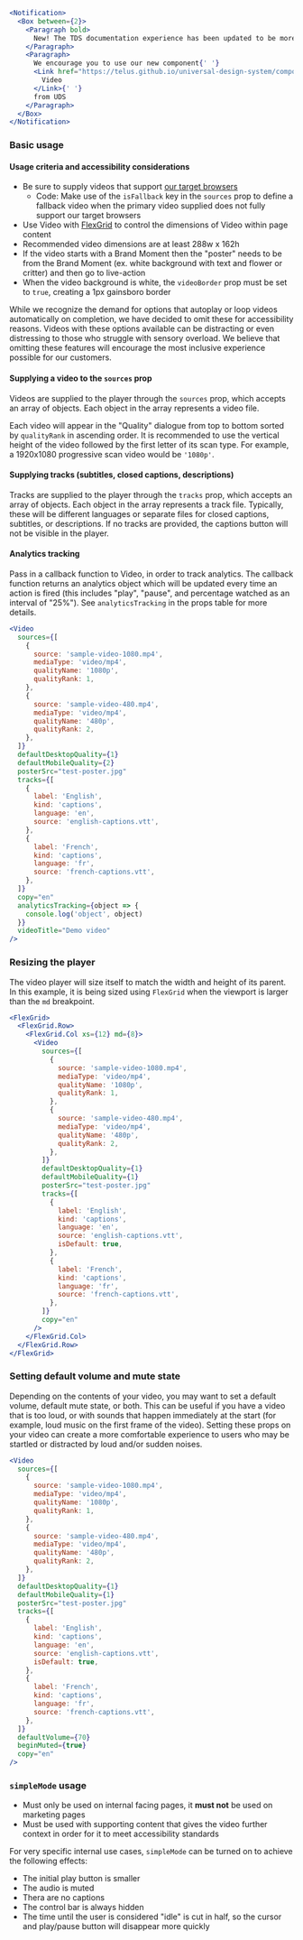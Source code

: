 ```jsx noeditor
<Notification>
  <Box between={2}>
    <Paragraph bold>
      New! The TDS documentation experience has been updated to be more performant!
    </Paragraph>
    <Paragraph>
      We encourage you to use our new component{' '}
      <Link href="https://telus.github.io/universal-design-system/components/allium/web/video">
        Video
      </Link>{' '}
      from UDS
    </Paragraph>
  </Box>
</Notification>
```

### Basic usage

#### Usage criteria and accessibility considerations

- Be sure to supply videos that support [our target browsers](https://tds.telus.com/faq.html#what-browsers-does-tds-support)
  - Code: Make use of the `isFallback` key in the `sources` prop to define a fallback video when the primary video supplied does not fully support our target browsers
- Use Video with [FlexGrid](#/Layout?id=flexgrid) to control the dimensions of Video within page content
- Recommended video dimensions are at least 288w x 162h
- If the video starts with a Brand Moment then the "poster" needs to be from the Brand Moment (ex. white background with text and flower or critter) and then go to live-action
- When the video background is white, the `videoBorder` prop must be set to `true`, creating a 1px gainsboro border

While we recognize the demand for options that autoplay or loop videos automatically on completion, we have decided to omit these for accessibility reasons. Videos with these options available can be distracting or even distressing to those who struggle with sensory overload. We believe that omitting these features will encourage the most inclusive experience possible for our customers.

#### Supplying a video to the `sources` prop

Videos are supplied to the player through the `sources` prop, which accepts an array of objects. Each object in the array represents a video file.

Each video will appear in the "Quality" dialogue from top to bottom sorted by `qualityRank` in ascending order. It is recommended to use the vertical height of the video followed by the first letter of its scan type. For example, a 1920x1080 progressive scan video would be `'1080p'`.

#### Supplying tracks (subtitles, closed captions, descriptions)

Tracks are supplied to the player through the `tracks` prop, which accepts an array of objects. Each object in the array represents a track file. Typically, these will be different languages or separate files for closed captions, subtitles, or descriptions. If no tracks are provided, the captions button will not be visible in the player.

#### Analytics tracking

Pass in a callback function to Video, in order to track analytics. The callback function returns an analytics object which will be updated every time an action is fired (this includes "play", "pause", and percentage watched as an interval of "25%"). See `analyticsTracking` in the props table for more details.

```jsx
<Video
  sources={[
    {
      source: 'sample-video-1080.mp4',
      mediaType: 'video/mp4',
      qualityName: '1080p',
      qualityRank: 1,
    },
    {
      source: 'sample-video-480.mp4',
      mediaType: 'video/mp4',
      qualityName: '480p',
      qualityRank: 2,
    },
  ]}
  defaultDesktopQuality={1}
  defaultMobileQuality={2}
  posterSrc="test-poster.jpg"
  tracks={[
    {
      label: 'English',
      kind: 'captions',
      language: 'en',
      source: 'english-captions.vtt',
    },
    {
      label: 'French',
      kind: 'captions',
      language: 'fr',
      source: 'french-captions.vtt',
    },
  ]}
  copy="en"
  analyticsTracking={object => {
    console.log('object', object)
  }}
  videoTitle="Demo video"
/>
```

### Resizing the player

The video player will size itself to match the width and height of its parent. In this example, it is being sized using `FlexGrid` when the viewport is larger than the `md` breakpoint.

```jsx
<FlexGrid>
  <FlexGrid.Row>
    <FlexGrid.Col xs={12} md={8}>
      <Video
        sources={[
          {
            source: 'sample-video-1080.mp4',
            mediaType: 'video/mp4',
            qualityName: '1080p',
            qualityRank: 1,
          },
          {
            source: 'sample-video-480.mp4',
            mediaType: 'video/mp4',
            qualityName: '480p',
            qualityRank: 2,
          },
        ]}
        defaultDesktopQuality={1}
        defaultMobileQuality={1}
        posterSrc="test-poster.jpg"
        tracks={[
          {
            label: 'English',
            kind: 'captions',
            language: 'en',
            source: 'english-captions.vtt',
            isDefault: true,
          },
          {
            label: 'French',
            kind: 'captions',
            language: 'fr',
            source: 'french-captions.vtt',
          },
        ]}
        copy="en"
      />
    </FlexGrid.Col>
  </FlexGrid.Row>
</FlexGrid>
```

### Setting default volume and mute state

Depending on the contents of your video, you may want to set a default volume, default mute state, or both. This can be useful if you have a video that is too loud, or with sounds that happen immediately at the start (for example, loud music on the first frame of the video). Setting these props on your video can create a more comfortable experience to users who may be startled or distracted by loud and/or sudden noises.

```jsx
<Video
  sources={[
    {
      source: 'sample-video-1080.mp4',
      mediaType: 'video/mp4',
      qualityName: '1080p',
      qualityRank: 1,
    },
    {
      source: 'sample-video-480.mp4',
      mediaType: 'video/mp4',
      qualityName: '480p',
      qualityRank: 2,
    },
  ]}
  defaultDesktopQuality={1}
  defaultMobileQuality={1}
  posterSrc="test-poster.jpg"
  tracks={[
    {
      label: 'English',
      kind: 'captions',
      language: 'en',
      source: 'english-captions.vtt',
      isDefault: true,
    },
    {
      label: 'French',
      kind: 'captions',
      language: 'fr',
      source: 'french-captions.vtt',
    },
  ]}
  defaultVolume={70}
  beginMuted={true}
  copy="en"
/>
```

### `simpleMode` usage

- Must only be used on internal facing pages, it **must not** be used on marketing pages
- Must be used with supporting content that gives the video further context in order for it to meet accessibility standards

For very specific internal use cases, `simpleMode` can be turned on to achieve the following effects:

- The initial play button is smaller
- The audio is muted
- Thera are no captions
- The control bar is always hidden
- The time until the user is considered "idle" is cut in half, so the cursor and play/pause button will disappear more quickly
